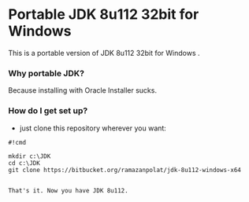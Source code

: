 # Portable JDK 8u112 32bit for Windows #

This is a portable version of JDK 8u112 32bit for Windows .

### Why portable JDK? ###

Because installing with Oracle Installer sucks.

### How do I get set up? ###

*  just clone this repository wherever you want:


```
#!cmd

mkdir c:\JDK
cd c:\JDK
git clone https://bitbucket.org/ramazanpolat/jdk-8u112-windows-x64


That's it. Now you have JDK 8u112.
